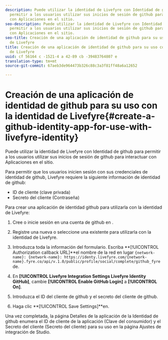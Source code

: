 ```yaml
---
description: Puede utilizar la identidad de Livefyre con Identidad de github para
  permitir a los usuarios utilizar sus inicios de sesión de github para interactuar
  con Aplicaciones en el sitio.
seo-description: Puede utilizar la identidad de Livefyre con Identidad de github para
  permitir a los usuarios utilizar sus inicios de sesión de github para interactuar
  con Aplicaciones en el sitio.
seo-title: Creación de una aplicación de identidad de github para su uso con la identidad
  de Livefyre
title: Creación de una aplicación de identidad de github para su uso con la identidad
  de Livefyre
uuid: cf 56164 c -1521-4 a 42-89 cb -39483764807 e
translation-type: tm+mt
source-git-commit: 67aeb3de964473b326c88c3a3f81ff48a6a12652

---
```



# Creación de una aplicación de identidad de github para su uso con la identidad de Livefyre{#create-a-github-identity-app-for-use-with-livefyre-identity}

Puede utilizar la identidad de Livefyre con Identidad de github para permitir a los usuarios utilizar sus inicios de sesión de github para interactuar con Aplicaciones en el sitio.

Para permitir que los usuarios inicien sesión con sus credenciales de identidad de github, Livefyre requiere la siguiente información de identidad de github:

* ID de cliente (clave privada)
* Secreto del cliente (Contraseña)

Para crear una aplicación de identidad github para utilizarla con la identidad de Livefyre:

1. Cree o inicie sesión en una cuenta de github en [](https://github.com/settings/developers).
1. Registre una nueva o seleccione una existente para utilizarla con la identidad de Livefyre.
1. Introduzca toda la información del formulario. Escriba **[!UICONTROL Authorization callback URL]**el nombre de la red en lugar `{network-name}: {network-name}: https://identy.livefyre.com/{network-name}.fyre.co/api/v.1.0/public/profile/social/complete/github_fyre`de.

1. En **[!UICONTROL Livefyre Integration Settings Livefyre Identity GitHub]**, cambie **[!UICONTROL Enable GitHub Login]** a **[!UICONTROL On]**.

1. Introduzca el ID del cliente de github y el secreto del cliente de github.
1. Haga clic **[!UICONTROL Save Settings]**en.

Una vez completada, la página Detalles de la aplicación de la Identidad de github enumera el ID de cliente de la aplicación (Clave del consumidor) y el Secreto del cliente (Secreto del cliente) para su uso en la página Ajustes de integración de Studio.
